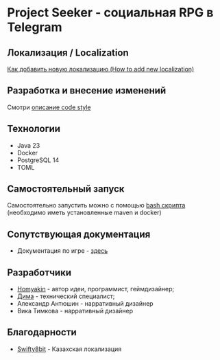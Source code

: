 # Project Seeker - социальная RPG в Telegram

## Локализация / Localization

[Как добавить новую локализацию (How to add new localization)](documentation/localization/README.md)

## Разработка и внесение изменений

Смотри [описание code style](documentation/code-style/README.md)

## Технологии

- Java 23
- Docker
- PostgreSQL 14
- TOML

## Самостоятельный запуск

Самостоятельно запустить можно с помощью [bash скрипта](deploy.sh) (необходимо иметь установленные maven и docker)

## Сопутствующая документация

- Документация по игре - [здесь](documentation/README.md)

## Разработчики

- [Homyakin](https://github.com/Homyakin) - автор идеи, программист, геймдизайнер;
- [Дима](https://github.com/Accdaeffi) - технический специалист;
- Александр Антюшин - нарративный дизайнер
- Вика Тимкова - нарративный дизайнер

## Благодарности
- [Swifty8bit](https://github.com/Swifty8bit) - Казахская локализация
